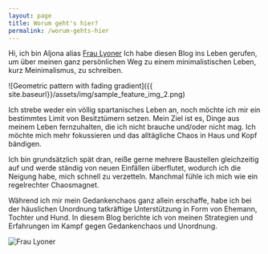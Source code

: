 ```yaml
---
layout: page
title: Worum geht's hier?
permalink: /worum-gehts-hier
---
```


Hi, ich bin Aljona alias [Frau Lyoner](https://www.fraulyoner.de) Ich habe
diesen Blog ins Leben gerufen, um über meinen ganz persönlichen Weg zu einem
minimalistischen Leben, kurz Meinimalismus, zu schreiben.

![Geometric pattern with fading gradient]({{ site.baseurl}}/assets/img/sample_feature_img_2.png)

Ich strebe weder ein völlig spartanisches Leben an, noch möchte ich mir ein
bestimmtes Limit von Besitztümern setzen. Mein Ziel ist es, Dinge aus meinem
Leben fernzuhalten, die ich nicht brauche und/oder nicht mag. Ich möchte mich
mehr fokussieren und das alltägliche Chaos in Haus und Kopf bändigen.

Ich bin grundsätzlich spät dran, reiße gerne mehrere Baustellen gleichzeitig auf und werde ständig von neuen Einfällen überflutet, wodurch ich die Neigung habe, mich schnell zu verzetteln. Manchmal fühle ich mich wie ein regelrechter Chaosmagnet.

Während ich mir mein Gedankenchaos ganz allein erschaffe, habe ich bei der häuslichen Unordnung tatkräftige Unterstützung in Form von Ehemann, Tochter und Hund. In diesem Blog berichte ich von meinen Strategien und Erfahrungen im Kampf gegen Gedankenchaos und Unordnung.

<img class="signatur" src="{{ site.baseurl }}/assets/img/signatur.png" alt="Frau Lyoner"/>
